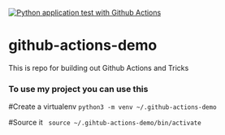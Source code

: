 [![Python application test with Github Actions](https://github.com/vladimirkanchev/github-actions-demo/actions/workflows/main.yml/badge.svg?branch=main)](https://github.com/vladimirkanchev/github-actions-demo/actions/workflows/main.yml)

# github-actions-demo
This is repo for building out Github Actions and Tricks 

### To use my project you can use this 

#Create a virtualenv 
```python3 -m venv ~/.github-actions-demo```

#Source it
``` source ~/.gihtub-actions-demo/bin/activate```
